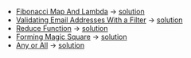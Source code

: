  - [Fibonacci Map And Lambda](https://www.hackerrank.com/challenges/map-and-lambda-expression) -> [solution](https://github.com/yourhostel/hw_devops/blob/main/python/hackerrank/%20fibonacci_map_and_lambda.py)
 - [Validating Email Addresses With a Filter](https://www.hackerrank.com/challenges/validate-list-of-email-address-with-filter) -> [solution](https://github.com/yourhostel/hw_devops/blob/main/python/hackerrank/email_validation.py)
 - [Reduce Function](https://www.hackerrank.com/challenges/reduce-function) -> [solution](https://github.com/yourhostel/hw_devops/blob/main/python/hackerrank/reduce_function.py)
 - [Forming Magic Square](https://www.hackerrank.com/challenges/magic-square-forming) -> [solution](https://github.com/yourhostel/hw_devops/blob/main/python/hackerrank/magic-square-forming.py)
 - [Any or All](https://www.hackerrank.com/challenges/any-or-all) -> [solution](https://github.com/yourhostel/hw_devops/blob/main/python/hackerrank/any_or_all.py) 